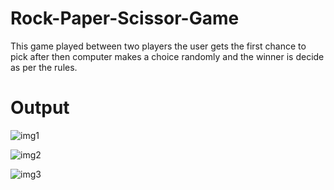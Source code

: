 # Rock-Paper-Scissor-Game
This game played between two players the user gets the first chance to pick after then computer makes a choice randomly and the winner is decide as per the rules.

# Output

![img1](https://github.com/Deepansha8886/Rock-Paper-Scissor-Game/assets/174105349/a04e54f0-ccdd-4710-95de-2395d7c2a430)

![img2](https://github.com/Deepansha8886/Rock-Paper-Scissor-Game/assets/174105349/d4ab3c9e-39d3-49bf-9ec0-cc89fbf2da38)

![img3](https://github.com/Deepansha8886/Rock-Paper-Scissor-Game/assets/174105349/68b66584-49a6-4b50-b5c0-aa5297b2c8af)




